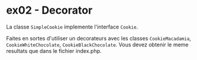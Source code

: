# ex02 - Decorator

La classe `SimpleCookie` implemente l'interface `Cookie`.

Faites en sortes d'utiliser un decorateurs avec les classes `CookieMacadamia`, `CookieWhiteChocolate`, `CookieBlackChocolate`.
Vous devez obtenir le meme resultats que dans le fichier index.php.

